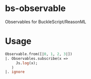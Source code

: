 # bs-observable

Observables for BuckleScript/ReasonML

# Usage

```ocaml
Observable.from([|0, 1, 2, 3|])
|. Observables.subscribe(x =>
     Js.log(x);
   )
|. ignore
```
